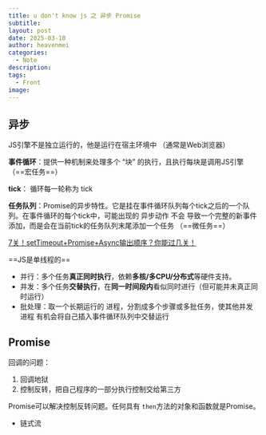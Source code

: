 ```yaml
---
title: u don't know js 之 异步 Promise
subtitle: 
layout: post
date: 2025-03-10
author: heavenmei
categories:
  - Note
description: 
tags:
  - Front
image:
---
```

## 异步


JS引擎不是独立运行的，他是运行在宿主环境中 （通常是Web浏览器）

**事件循环**：提供一种机制来处理多个 “块” 的执行，且执行每块是调用JS引擎 （==宏任务==）

**tick**： 循环每一轮称为 tick

**任务队列**：Promise的异步特性。它是挂在事件循环队列每个tick之后的一个队列。在事件循环的每个tick中，可能出现的 异步动作 不会 导致一个完整的新事件添加，而是会在当前tick的任务队列末尾添加一个任务 （==微任务==）

[7关！setTimeout+Promise+Async输出顺序？你能过几关！](https://security.feishu.cn/link/safety?target=http%3A%2F%2Fmp.weixin.qq.com%2Fs%3F__biz%3DMzg2NjY2NTcyNg%3D%3D%26mid%3D2247483940%26idx%3D1%26sn%3D7a97101836c2b697a270bd84707d441f%26chksm%3Dce4617b5f9319ea3e65092ef4a8b977c85cb0c589f89f49cf626df961de0900c2510297f0af9%26scene%3D21%23wechat_redirect&scene=ccm&logParams=%7B%22location%22%3A%22ccm_drive%22%7D&lang=zh-CN)




==JS是单线程的==
- 并行：多个任务**真正同时执行**，依赖**多核/多CPU/分布式**等硬件支持。
- 并发：多个任务**交替执行**，在**同一时间段内**看似同时进行（但可能并未真正同时运行）
- 批处理：取一个长期运行的 进程，分割成多个步骤或多批任务，使其他并发 进程 有机会将自己插入事件循环队列中交替运行



## Promise

回调的问题：

1. 回调地狱
2. 控制反转，把自己程序的一部分执行控制交给第三方

Promise可以解决控制反转问题。任何具有 `then`方法的对象和函数就是Promise。
- 链式流


